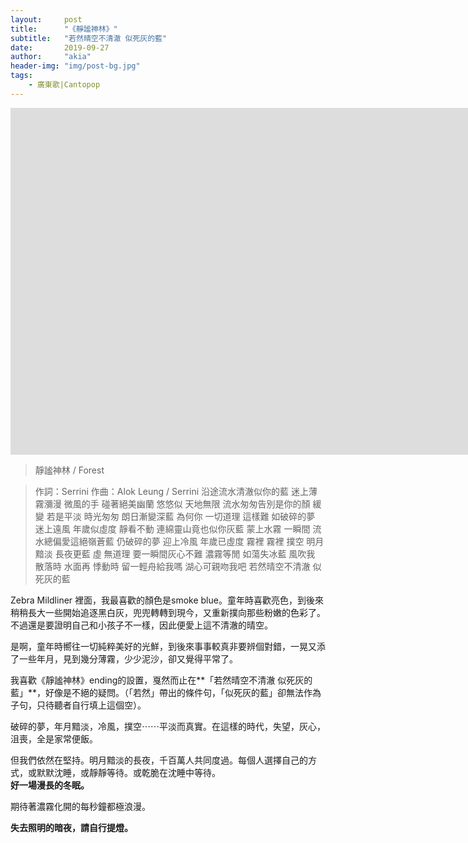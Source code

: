 ```yaml
---
layout:     post
title:      "《靜謐神林》"
subtitle:   "若然晴空不清澈 似死灰的藍"
date:       2019-09-27
author:     "akia"
header-img: "img/post-bg.jpg"
tags:
    - 廣東歌|Cantopop
---
```


<iframe width="1680" height="555" src="https://www.youtube.com/embed/w1uG4sjxlQQ" frameborder="0" allow="accelerometer; autoplay; encrypted-media; gyroscope; picture-in-picture" allowfullscreen></iframe>

> 靜謐神林 / Forest

>作詞：Serrini
>作曲：Alok Leung / Serrini
></break>
>沿途流水清澈似你的藍
>迷上薄霧瀰漫
>微風的手 碰著絕美幽蘭
>悠悠似 天地無限
></break>
>流水匆匆告別是你的顏
>緩變 若是平淡
>時光匆匆 朗日漸變深藍
>為何你 一切道理 這樣難
></break>
>如破碎的夢 迷上遠風
>年歲似虛度 靜看不動
></break>
>連綿靈山竟也似你灰藍
>蒙上水霧 一瞬間
>流水總偏愛這絕嶺蒼藍
></break>
>仍破碎的夢 迎上冷風
>年歲已虛度 霧裡 霧裡 撲空
></break>
>明月黯淡
>長夜更藍
>虛 無道理 要一瞬間灰心不難
></break>
>濃霧等閒
>如蕩失冰藍
>風吹我 散落時
>水面再 悸動時
>留一輕舟給我嗎
>湖心可親吻我吧
></break>
>若然晴空不清澈
>似死灰的藍


Zebra Mildliner 裡面，我最喜歡的顏色是smoke blue。童年時喜歡亮色，到後來稍稍長大一些開始追逐黑白灰，兜兜轉轉到現今，又重新撲向那些粉嫩的色彩了。不過還是要證明自己和小孩子不一樣，因此便愛上這不清澈的晴空。

是啊，童年時嚮往一切純粹美好的光鮮，到後來事事較真非要辨個對錯，一晃又添了一些年月，見到幾分薄霧，少少泥沙，卻又覺得平常了。

我喜歡《靜謐神林》ending的設置，戛然而止在**「若然晴空不清澈 似死灰的藍」**，好像是不絕的疑問。（「若然」帶出的條件句，「似死灰的藍」卻無法作為子句，只待聽者自行填上這個空）。

破碎的夢，年月黯淡，冷風，撲空⋯⋯平淡而真實。在這樣的時代，失望，灰心，沮喪，全是家常便飯。

但我們依然在堅持。明月黯淡的長夜，千百萬人共同度過。每個人選擇自己的方式，或默默沈睡，或靜靜等待。或乾脆在沈睡中等待。  
**好一場漫長的冬眠。**

期待著濃霧化開的每秒鐘都極浪漫。

**失去照明的暗夜，請自行提燈。**
